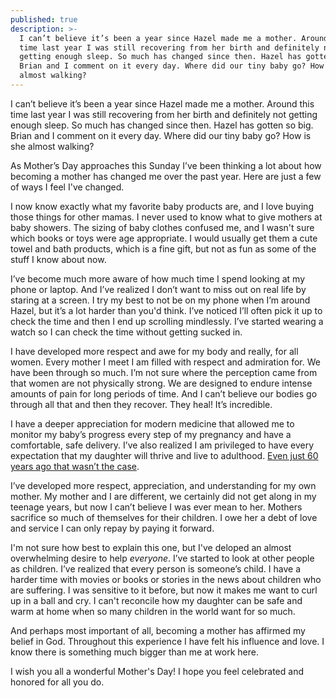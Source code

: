 ```yaml
---
published: true
description: >-
  I can’t believe it’s been a year since Hazel made me a mother. Around this
  time last year I was still recovering from her birth and definitely not
  getting enough sleep. So much has changed since then. Hazel has gotten so big.
  Brian and I comment on it every day. Where did our tiny baby go? How is she
  almost walking?
---
```

I can’t believe it’s been a year since Hazel made me a mother. Around this time last year I was still recovering from her birth and definitely not getting enough sleep. So much has changed since then. Hazel has gotten so big. Brian and I comment on it every day. Where did our tiny baby go? How is she almost walking?

As Mother’s Day approaches this Sunday I’ve been thinking a lot about how becoming a mother has changed me over the past year. Here are just a few of ways I feel I've changed. 

I now know exactly what my favorite baby products are, and I love buying those things for other mamas. I never used to know what to give mothers at baby showers. The sizing of baby clothes confused me, and I wasn't sure which books or toys were age appropriate. I would usually get them a cute towel and bath products, which is a fine gift, but not as fun as some of the stuff I know about now. 

I’ve become much more aware of how much time I spend looking at my phone or laptop. And I’ve realized I don’t want to miss out on real life by staring at a screen. I try my best to not be on my phone when I’m around Hazel, but it’s a lot harder than you'd think. I’ve noticed I’ll often pick it up to check the time and then I end up scrolling mindlessly. I’ve started wearing a watch so I can check the time without getting sucked in.

I have developed more respect and awe for my body and really, for all women. Every mother I meet I am filled with respect and admiration for. We have been through so much. I’m not sure where the perception came from that women are not physically strong. We are designed to endure intense amounts of pain for long periods of time. And I can’t believe our bodies go through all that and then they recover. They heal! It’s incredible. 

I have a deeper appreciation for modern medicine that allowed me to monitor my baby’s progress every step of my pregnancy and have a comfortable, safe delivery. I’ve also realized I am privileged to have every expectation that my daughter will thrive and live to adulthood. [Even just 60 years ago that wasn’t the case](https://www.npr.org/sections/health-shots/2012/10/16/162670836/wiping-out-polio-how-the-u-s-snuffed-out-a-killer).

I’ve developed more respect, appreciation, and understanding for my own mother. My mother and I are different, we certainly did not get along in my teenage years, but now I can’t believe I was ever mean to her. Mothers sacrifice so much of themselves for their children. I owe her a debt of love and service I can only repay by paying it forward. 

I'm not sure how best to explain this one, but I've deloped an almost overwhelming desire to help _everyone_. I’ve started to look at other people as children. I’ve realized that every person is someone’s child. I have a harder time with movies or books or stories in the news about children who are suffering. I was sensitive to it before, but now it makes me want to curl up in a ball and cry. I can't reconcile how my daughter can be safe and warm at home when so many children in the world want for so much. 

And perhaps most important of all, becoming a mother has affirmed my belief in God. Throughout this experience I have felt his influence and love. I know there is something much bigger than me at work here. 

I wish you all a wonderful Mother's Day! I hope you feel celebrated and honored for all you do.
